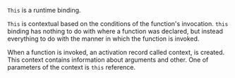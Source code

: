 `This` is a runtime binding. 

`This` is contextual based on the conditions of the function's invocation. `this` binding has nothing to do with where a function was declared, but instead everything to do with the manner in which the function is invoked. 

When a function is invoked, an activation record called context, is created. This context contains information about arguments and other. One of parameters of the context is `this` reference.